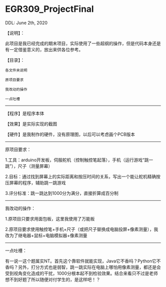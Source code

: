 # EGR309_ProjectFinal
DDL: June 2th, 2020

【说明】：

此项目是我已经完成的期末项目，实际使用了一些超纲的操作，但是代码本身还是有一定借鉴意义的，放出来供各位参考。

【目录】：

    各文件夹说明

    原项目要求

    我改动的操作

    一点吐槽

------------------------------------------------------------------------------------------------------------------------------------------------------------------------------

【程序】是程序本体

【效果】是实际实现的截图

【硬件】是我制作的硬件，没有原理图，以后可以考虑画个PCB版本

------------------------------------------------------------------------------------------------------------------------------------------------------------------------------

原项目要求：

1.工具：arduino开发板，伺服舵机（控制触控笔起落），手机（运行游戏“跳一跳”），尺子（测量屏幕）

2.目标：通过找到屏幕上的实际距离和按压时间的关系，写出一个能让舵机精确按压屏幕的程序，辅助跳一跳游戏

3.评分标准：跳一跳达到1000分为满分，直接折算成百分制

------------------------------------------------------------------------------------------------------------------------------------------------------------------------------

我改动的操作：

1.原项目只要求用面包板，这里我使用了万能板

2.原项目要求使用触控笔+手机+尺子（或把尺子替换成电脑投屏+像素测量），我改为了继电器+鼠标+电脑模拟器+像素测量

------------------------------------------------------------------------------------------------------------------------------------------------------------------------------


一点吐槽：

有一说一这个题属实NT。首先这个靠软件就能实现，Java它不香吗？Python它不香吗？另外，打分方式也是弱智，跳一跳实际在电脑上哪怕用像素测量，都还是会受到视角变化造成的干扰，1000分根本起不到检验效果。结合来看只不过是老师想不到好题了所以随便对付学生的，是这样吧！？
